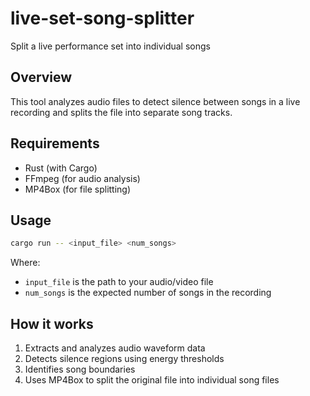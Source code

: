 # live-set-song-splitter
Split a live performance set into individual songs

## Overview
This tool analyzes audio files to detect silence between songs in a live recording and splits the file into separate song tracks.

## Requirements
- Rust (with Cargo)
- FFmpeg (for audio analysis)
- MP4Box (for file splitting)

## Usage
```bash
cargo run -- <input_file> <num_songs>
```

Where:
- `input_file` is the path to your audio/video file
- `num_songs` is the expected number of songs in the recording

## How it works
1. Extracts and analyzes audio waveform data
2. Detects silence regions using energy thresholds
3. Identifies song boundaries
4. Uses MP4Box to split the original file into individual song files
